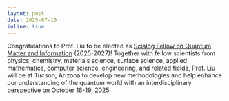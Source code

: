 ```yaml
---
layout: post
date: 2025-07-10
inline: true
---
```


Congratulations to Prof. Liu to be elected as [Scialog Fellow on Quantum Matter and Information](https://rescorp.org/scialog/quantum-matter-and-information/) (2025-2027)! 
Together with fellow scientists from physics, chemistry, materials science, surface science, applied mathematics, computer science, engineering, and related fields, Prof. Liu will be at Tucson, Arizona to develop new methodologies and help enhance our understanding of the quantum world with an interdisciplinary perspective on October 16-19, 2025.

